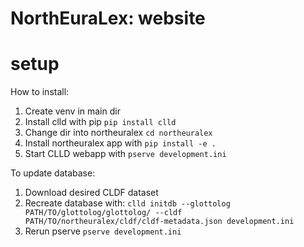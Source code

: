 NorthEuraLex: website
=====================

setup
=====

How to install:

1. Create venv in main dir
2. Install clld with pip
<code>pip install clld</code>
3. Change dir into northeuralex
<code>cd northeuralex</code>
4. Install northeuralex app with
<code>pip install -e .</code>
5. Start CLLD webapp with
<code>pserve development.ini</code>
   
   
To update database:
1. Download desired CLDF dataset
2. Recreate database with:
   <code>clld initdb --glottolog PATH/TO/glottolog/glottolog/ --cldf PATH/TO/northeuralex/cldf/cldf-metadata.json development.ini</code>
3. Rerun pserve 
<code>pserve development.ini</code>

